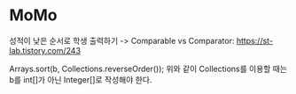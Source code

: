 # MoMo

성적이 낮은 순서로 학생 출력하기
-> Comparable vs Comparator: https://st-lab.tistory.com/243

Arrays.sort(b, Collections.reverseOrder());
위와 같이 Collections를 이용할 때는 b를 int[]가 아닌 Integer[]로 작성해야 한다.
